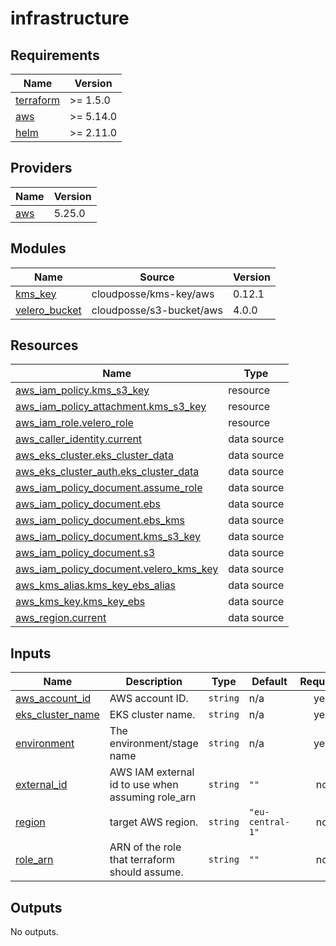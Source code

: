 # infrastructure

<!-- BEGINNING OF PRE-COMMIT-TERRAFORM DOCS HOOK -->
## Requirements

| Name | Version |
|------|---------|
| <a name="requirement_terraform"></a> [terraform](#requirement\_terraform) | >= 1.5.0 |
| <a name="requirement_aws"></a> [aws](#requirement\_aws) | >= 5.14.0 |
| <a name="requirement_helm"></a> [helm](#requirement\_helm) | >= 2.11.0 |

## Providers

| Name | Version |
|------|---------|
| <a name="provider_aws"></a> [aws](#provider\_aws) | 5.25.0 |

## Modules

| Name | Source | Version |
|------|--------|---------|
| <a name="module_kms_key"></a> [kms\_key](#module\_kms\_key) | cloudposse/kms-key/aws | 0.12.1 |
| <a name="module_velero_bucket"></a> [velero\_bucket](#module\_velero\_bucket) | cloudposse/s3-bucket/aws | 4.0.0 |

## Resources

| Name | Type |
|------|------|
| [aws_iam_policy.kms_s3_key](https://registry.terraform.io/providers/hashicorp/aws/latest/docs/resources/iam_policy) | resource |
| [aws_iam_policy_attachment.kms_s3_key](https://registry.terraform.io/providers/hashicorp/aws/latest/docs/resources/iam_policy_attachment) | resource |
| [aws_iam_role.velero_role](https://registry.terraform.io/providers/hashicorp/aws/latest/docs/resources/iam_role) | resource |
| [aws_caller_identity.current](https://registry.terraform.io/providers/hashicorp/aws/latest/docs/data-sources/caller_identity) | data source |
| [aws_eks_cluster.eks_cluster_data](https://registry.terraform.io/providers/hashicorp/aws/latest/docs/data-sources/eks_cluster) | data source |
| [aws_eks_cluster_auth.eks_cluster_data](https://registry.terraform.io/providers/hashicorp/aws/latest/docs/data-sources/eks_cluster_auth) | data source |
| [aws_iam_policy_document.assume_role](https://registry.terraform.io/providers/hashicorp/aws/latest/docs/data-sources/iam_policy_document) | data source |
| [aws_iam_policy_document.ebs](https://registry.terraform.io/providers/hashicorp/aws/latest/docs/data-sources/iam_policy_document) | data source |
| [aws_iam_policy_document.ebs_kms](https://registry.terraform.io/providers/hashicorp/aws/latest/docs/data-sources/iam_policy_document) | data source |
| [aws_iam_policy_document.kms_s3_key](https://registry.terraform.io/providers/hashicorp/aws/latest/docs/data-sources/iam_policy_document) | data source |
| [aws_iam_policy_document.s3](https://registry.terraform.io/providers/hashicorp/aws/latest/docs/data-sources/iam_policy_document) | data source |
| [aws_iam_policy_document.velero_kms_key](https://registry.terraform.io/providers/hashicorp/aws/latest/docs/data-sources/iam_policy_document) | data source |
| [aws_kms_alias.kms_key_ebs_alias](https://registry.terraform.io/providers/hashicorp/aws/latest/docs/data-sources/kms_alias) | data source |
| [aws_kms_key.kms_key_ebs](https://registry.terraform.io/providers/hashicorp/aws/latest/docs/data-sources/kms_key) | data source |
| [aws_region.current](https://registry.terraform.io/providers/hashicorp/aws/latest/docs/data-sources/region) | data source |

## Inputs

| Name | Description | Type | Default | Required |
|------|-------------|------|---------|:--------:|
| <a name="input_aws_account_id"></a> [aws\_account\_id](#input\_aws\_account\_id) | AWS account ID. | `string` | n/a | yes |
| <a name="input_eks_cluster_name"></a> [eks\_cluster\_name](#input\_eks\_cluster\_name) | EKS cluster name. | `string` | n/a | yes |
| <a name="input_environment"></a> [environment](#input\_environment) | The environment/stage name | `string` | n/a | yes |
| <a name="input_external_id"></a> [external\_id](#input\_external\_id) | AWS IAM external id to use when assuming role\_arn | `string` | `""` | no |
| <a name="input_region"></a> [region](#input\_region) | target AWS region. | `string` | `"eu-central-1"` | no |
| <a name="input_role_arn"></a> [role\_arn](#input\_role\_arn) | ARN of the role that terraform should assume. | `string` | `""` | no |

## Outputs

No outputs.
<!-- END OF PRE-COMMIT-TERRAFORM DOCS HOOK -->
